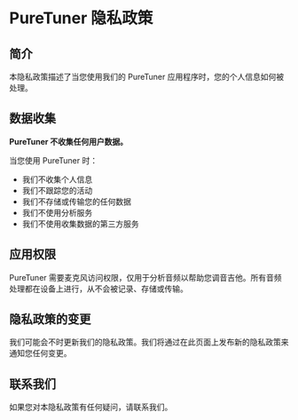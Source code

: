 # PureTuner 隐私政策

## 简介
本隐私政策描述了当您使用我们的 PureTuner 应用程序时，您的个人信息如何被处理。

## 数据收集
**PureTuner 不收集任何用户数据。**

当您使用 PureTuner 时：
- 我们不收集个人信息
- 我们不跟踪您的活动
- 我们不存储或传输您的任何数据
- 我们不使用分析服务
- 我们不使用收集数据的第三方服务

## 应用权限
PureTuner 需要麦克风访问权限，仅用于分析音频以帮助您调音吉他。所有音频处理都在设备上进行，从不会被记录、存储或传输。

## 隐私政策的变更
我们可能会不时更新我们的隐私政策。我们将通过在此页面上发布新的隐私政策来通知您任何变更。

## 联系我们
如果您对本隐私政策有任何疑问，请联系我们。
